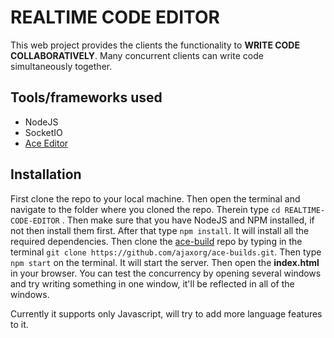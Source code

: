 # REALTIME CODE EDITOR

This web project provides the clients the functionality to **WRITE CODE COLLABORATIVELY**. Many concurrent clients can write code simultaneously together.

## Tools/frameworks used

- NodeJS
- SocketIO
- [Ace Editor](https://github.com/ajaxorg/ace)

## Installation

First clone the repo to your local machine. Then open the terminal and navigate to the folder where you cloned the repo. Therein type `cd REALTIME-CODE-EDITOR` . Then make sure that you have NodeJS and NPM installed, if not then install them first. After that type `npm install`. It will install all the required dependencies. Then clone the [ace-build](https://github.com/ajaxorg/ace-builds/) repo by typing in the terminal `git clone https://github.com/ajaxorg/ace-builds.git`. Then type `npm start` on the terminal. It will start the server. Then open the **index.html** in your browser. You can test the concurrency by opening several windows and try writing something in one window, it'll be reflected in all of the windows.

Currently it supports only Javascript, will try to add more language features to it.
